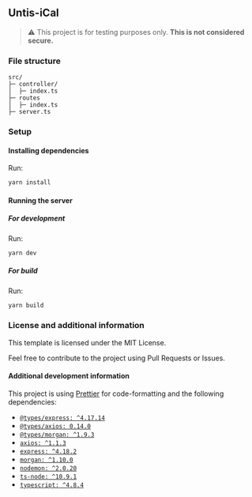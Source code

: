 ## Untis-iCal

> ⚠️ This project is for testing purposes only. **This is not considered secure.**

### File structure

```
src/
├─ controller/
│  ├─ index.ts
├─ routes
│  ├─ index.ts
├─ server.ts
```

### Setup

#### Installing dependencies

Run:

```bash
yarn install
```

#### Running the server

##### For development

Run:

```bash
yarn dev
```

##### For build

Run:

```bash
yarn build
```

### License and additional information

This template is licensed under the MIT License.

Feel free to contribute to the project using Pull Requests or Issues.

#### Additional development information

This project is using [Prettier](https://prettier.io/) for code-formatting and the following dependencies:
- [`@types/express: ^4.17.14`](https://www.npmjs.com/package/@types/express)
- [`@types/axios: 0.14.0`](https://www.npmjs.com/package/@types/axios)
- [`@types/morgan: ^1.9.3`](https://www.npmjs.com/package/@types/morgan)
- [`axios: ^1.1.3`](https://www.npmjs.com/package/axios)
- [`express: ^4.18.2`](https://www.npmjs.com/package/express)
- [`morgan: ^1.10.0`](https://www.npmjs.com/package/morgan)
- [`nodemon: ^2.0.20`](https://www.npmjs.com/package/nodemon)
- [`ts-node: ^10.9.1`](https://www.npmjs.com/package/ts-node)
- [`typescript: ^4.8.4`](https://www.npmjs.com/package/typescript)